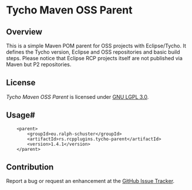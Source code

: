 # Tycho Maven OSS Parent

## Overview
This is a simple Maven POM parent for OSS projects with Eclipse/Tycho. It defines the Tycho version, Eclipse and OSS repositories and basic build steps. Please notice that Eclipse RCP projects itself are not published via Maven but P2 repositories.

## License
_Tycho Maven OSS Parent_ is licensed under [GNU LGPL 3.0](LICENSE.md).

## Usage#

```
	<parent>
		<groupId>eu.ralph-schuster</groupId>
		<artifactId>rs.rcpplugins.tycho-parent</artifactId>
		<version>1.4.1</version>
	</parent>
```

## Contribution

Report a bug or request an enhancement at the [GitHub Issue Tracker](https://github.com/technicalguru/eclipse-tycho-parent/issues).
